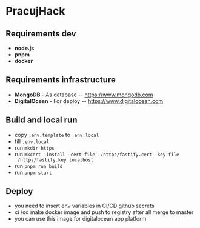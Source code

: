 # PracujHack

## Requirements dev

- **node.js**
- **pnpm**
- **docker**

## Requirements infrastructure

- **MongoDB** - As database
-- https://www.mongodb.com
- **DigitalOcean** - For deploy
-- https://www.digitalocean.com

## Build and local run

- copy `.env.template` to `.env.local`
- fill `.env.local`
- run `mkdir https`
- run `mkcert -install -cert-file ./https/fastify.cert -key-file ./https/fastify.key localhost`
- run `pnpm run build`
- run `pnpm start`

## Deploy

- you need to insert env variables in CI/CD github secrets
- ci /cd make docker image and push to registry after all merge to master
- you can use this image for digitalocean app platform
